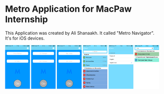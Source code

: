 <h1>Metro Application for MacPaw Internship</h1>

<p> 
This Application was created by Ali Shanaakh. It called "Metro Navigator".
It's for iOS devices.
</p>

<div width="1000px" height="1000px" bgcolor="#E6E6FA"> 
    <img src="resource/eng.png" alt="Main window" width="16%" height="16%%" >
    <img src="resource/rus.png" alt="Main window" width="16%" height="16%" >
    <img src="resource/ua.png" alt="Main window" width="16%" height="16%" >
    <img src="resource/choose1.png" alt="Choosing Station" width="16%" height="16%" >
    <img src="resource/lang.png" alt="Settings" width="16%" height="16%" >
    <img src="resource/search.png" alt="Serach Station" width="16%" height="16%" >
</div>